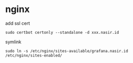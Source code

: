 # nginx

add ssl cert
```
sudo certbot certonly --standalone -d xxx.nasir.id
```
symlink
```
sudo ln -s /etc/nginx/sites-available/grafana.nasir.id /etc/nginx/sites-enabled/
```
